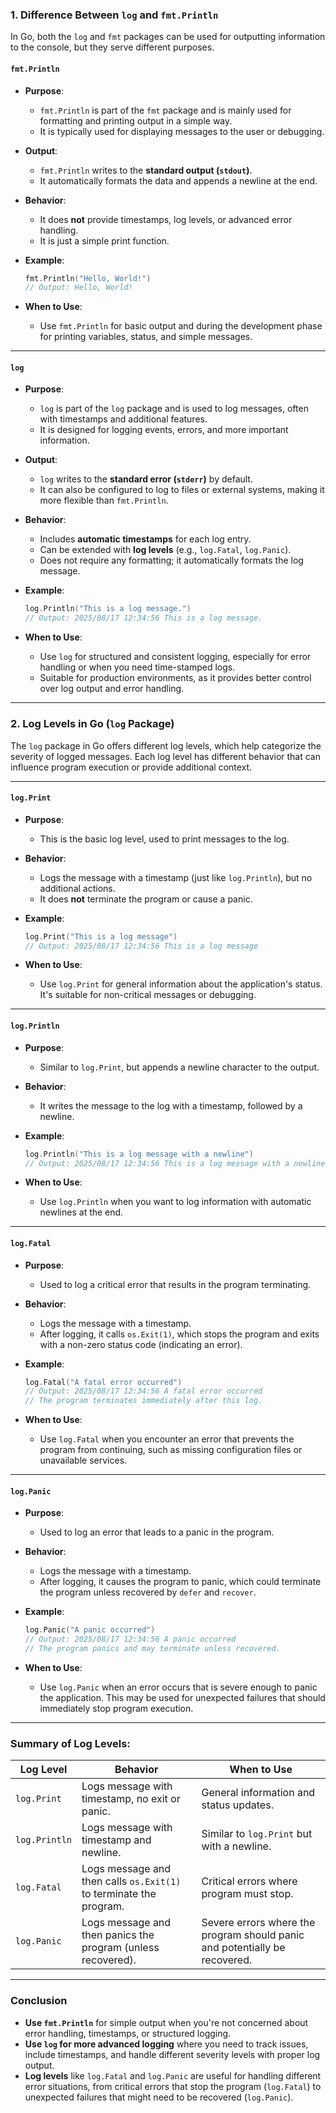 ### **1. Difference Between `log` and `fmt.Println`**

In Go, both the `log` and `fmt` packages can be used for outputting information to the console, but they serve different purposes.

#### **`fmt.Println`**

* **Purpose**:

  * `fmt.Println` is part of the `fmt` package and is mainly used for formatting and printing output in a simple way.
  * It is typically used for displaying messages to the user or debugging.

* **Output**:

  * `fmt.Println` writes to the **standard output (`stdout`)**.
  * It automatically formats the data and appends a newline at the end.

* **Behavior**:

  * It does **not** provide timestamps, log levels, or advanced error handling.
  * It is just a simple print function.

* **Example**:

  ```go
  fmt.Println("Hello, World!")
  // Output: Hello, World!
  ```

* **When to Use**:

  * Use `fmt.Println` for basic output and during the development phase for printing variables, status, and simple messages.

---

#### **`log`**

* **Purpose**:

  * `log` is part of the `log` package and is used to log messages, often with timestamps and additional features.
  * It is designed for logging events, errors, and more important information.

* **Output**:

  * `log` writes to the **standard error (`stderr`)** by default.
  * It can also be configured to log to files or external systems, making it more flexible than `fmt.Println`.

* **Behavior**:

  * Includes **automatic timestamps** for each log entry.
  * Can be extended with **log levels** (e.g., `log.Fatal`, `log.Panic`).
  * Does not require any formatting; it automatically formats the log message.

* **Example**:

  ```go
  log.Println("This is a log message.")
  // Output: 2025/08/17 12:34:56 This is a log message.
  ```

* **When to Use**:

  * Use `log` for structured and consistent logging, especially for error handling or when you need time-stamped logs.
  * Suitable for production environments, as it provides better control over log output and error handling.

---

### **2. Log Levels in Go (`log` Package)**

The `log` package in Go offers different log levels, which help categorize the severity of logged messages. Each log level has different behavior that can influence program execution or provide additional context.

---

#### **`log.Print`**

* **Purpose**:

  * This is the basic log level, used to print messages to the log.

* **Behavior**:

  * Logs the message with a timestamp (just like `log.Println`), but no additional actions.
  * It does **not** terminate the program or cause a panic.

* **Example**:

  ```go
  log.Print("This is a log message")
  // Output: 2025/08/17 12:34:56 This is a log message
  ```

* **When to Use**:

  * Use `log.Print` for general information about the application's status. It's suitable for non-critical messages or debugging.

---

#### **`log.Println`**

* **Purpose**:

  * Similar to `log.Print`, but appends a newline character to the output.

* **Behavior**:

  * It writes the message to the log with a timestamp, followed by a newline.

* **Example**:

  ```go
  log.Println("This is a log message with a newline")
  // Output: 2025/08/17 12:34:56 This is a log message with a newline
  ```

* **When to Use**:

  * Use `log.Println` when you want to log information with automatic newlines at the end.

---

#### **`log.Fatal`**

* **Purpose**:

  * Used to log a critical error that results in the program terminating.

* **Behavior**:

  * Logs the message with a timestamp.
  * After logging, it calls `os.Exit(1)`, which stops the program and exits with a non-zero status code (indicating an error).

* **Example**:

  ```go
  log.Fatal("A fatal error occurred")
  // Output: 2025/08/17 12:34:56 A fatal error occurred
  // The program terminates immediately after this log.
  ```

* **When to Use**:

  * Use `log.Fatal` when you encounter an error that prevents the program from continuing, such as missing configuration files or unavailable services.

---

#### **`log.Panic`**

* **Purpose**:

  * Used to log an error that leads to a panic in the program.

* **Behavior**:

  * Logs the message with a timestamp.
  * After logging, it causes the program to panic, which could terminate the program unless recovered by `defer` and `recover`.

* **Example**:

  ```go
  log.Panic("A panic occurred")
  // Output: 2025/08/17 12:34:56 A panic occurred
  // The program panics and may terminate unless recovered.
  ```

* **When to Use**:

  * Use `log.Panic` when an error occurs that is severe enough to panic the application. This may be used for unexpected failures that should immediately stop program execution.

---

### **Summary of Log Levels:**

| Log Level     | Behavior                                                           | When to Use                                                                |
| ------------- | ------------------------------------------------------------------ | -------------------------------------------------------------------------- |
| `log.Print`   | Logs message with timestamp, no exit or panic.                     | General information and status updates.                                    |
| `log.Println` | Logs message with timestamp and newline.                           | Similar to `log.Print` but with a newline.                                 |
| `log.Fatal`   | Logs message and then calls `os.Exit(1)` to terminate the program. | Critical errors where program must stop.                                   |
| `log.Panic`   | Logs message and then panics the program (unless recovered).       | Severe errors where the program should panic and potentially be recovered. |

---

### **Conclusion**

* **Use `fmt.Println`** for simple output when you're not concerned about error handling, timestamps, or structured logging.
* **Use `log` for more advanced logging** where you need to track issues, include timestamps, and handle different severity levels with proper log output.
* **Log levels** like `log.Fatal` and `log.Panic` are useful for handling different error situations, from critical errors that stop the program (`log.Fatal`) to unexpected failures that might need to be recovered (`log.Panic`).
